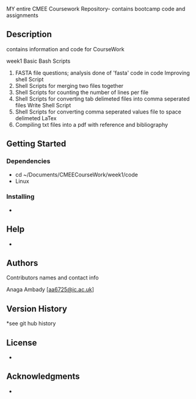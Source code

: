 MY entire CMEE Coursework Repository- contains bootcamp code and assignments

## Description

contains information and code for CourseWork

week1
Basic Bash Scripts
1. FASTA file questions; analysis done of 'fasta' code in code
Improving shell Script
2. Shell Scripts for merging two files together 
3. Shell Scripts for counting the number of lines per file
4. Shell Scripts for converting tab delimeted files into comma seperated files
Write Shell Script
6. Shell Scripts for converting comma seperated values file to space delimeted
LaTex
7. Compiling txt files into a pdf with reference and bibliography

## Getting Started

### Dependencies

* cd ~/Documents/CMEECourseWork/week1/code
* Linux

### Installing

-


## Help

-

## Authors

Contributors names and contact info

Anaga Ambady
[aa6725@ic.ac.uk]

## Version History

*see git hub history

## License

-

## Acknowledgments

-
